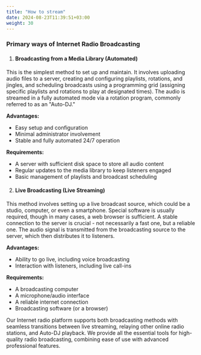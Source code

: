 ```yaml
---
title: "How to stream"
date: 2024-08-23T11:39:51+03:00
weight: 30
---
```


### Primary ways of Internet Radio Broadcasting

1. #### Broadcasting from a Media Library (Automated)
This is the simplest method to set up and maintain. It involves uploading audio files to a server, creating and configuring playlists, rotations, and jingles, and scheduling broadcasts using a programming grid (assigning specific playlists and rotations to play at designated times). The audio is streamed in a fully automated mode via a rotation program, commonly referred to as an "Auto-DJ."

  **Advantages:**

   - Easy setup and configuration
   - Minimal administrator involvement
   - Stable and fully automated 24/7 operation

  **Requirements:**

   - A server with sufficient disk space to store all audio content
   - Regular updates to the media library to keep listeners engaged
   - Basic management of playlists and broadcast scheduling


2. #### Live Broadcasting (Live Streaming)

This method involves setting up a live broadcast source, which could be a studio, computer, or even a smartphone. Special software is usually required, though in many cases, a web browser is sufficient. A stable connection to the server is crucial - not necessarily a fast one, but a reliable one. The audio signal is transmitted from the broadcasting source to the server, which then distributes it to listeners.

  **Advantages:**

   - Ability to go live, including voice broadcasting
   - Interaction with listeners, including live call-ins

  **Requirements:**

   - A broadcasting computer
   - A microphone/audio interface
   - A reliable internet connection
   - Broadcasting software (or a browser)

Our Internet radio platform supports both broadcasting methods with seamless transitions between live streaming, relaying other online radio stations, and Auto-DJ playback. We provide all the essential tools for high-quality radio broadcasting, combining ease of use with advanced professional features.